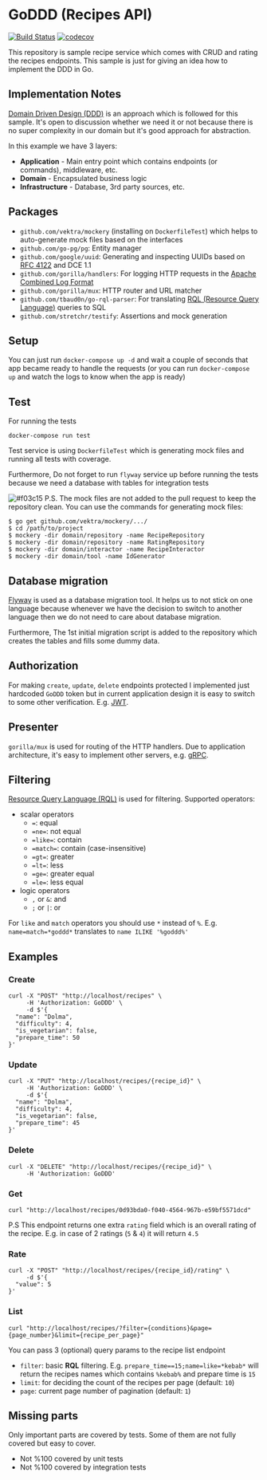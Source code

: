 # GoDDD (Recipes API)
[![Build Status](https://travis-ci.org/SananGuliyev/goddd.svg?branch=master)](https://travis-ci.org/SananGuliyev/goddd)
[![codecov](https://codecov.io/gh/SananGuliyev/goddd/branch/master/graph/badge.svg)](https://codecov.io/gh/SananGuliyev/goddd)

This repository is sample recipe service which comes with CRUD and rating the recipes endpoints. This sample is just for giving an idea how to implement the DDD in Go.

## Implementation Notes
[Domain Driven Design (DDD)](https://en.wikipedia.org/wiki/Domain-driven_design) is an approach which is followed for this sample. It's open to discussion whether we need it or not because there is no super complexity in our domain but it's good approach for abstraction. 

In this example we have 3 layers:
* **Application** - Main entry point which contains endpoints (or commands), middleware, etc.
* **Domain** - Encapsulated business logic
* **Infrastructure** - Database, 3rd party sources, etc.

## Packages

* `github.com/vektra/mockery` (installing on `DockerfileTest`) which helps to auto-generate mock files based on the interfaces
* `github.com/go-pg/pg`: Entity manager
* `github.com/google/uuid`: Generating and inspecting UUIDs based on [RFC 4122](http://tools.ietf.org/html/rfc4122) and DCE 1.1
* `github.com/gorilla/handlers`: For logging HTTP requests in the [Apache Combined Log Format](http://httpd.apache.org/docs/2.2/logs.html#combined)
* `github.com/gorilla/mux`: HTTP router and URL matcher 
* `github.com/tbaud0n/go-rql-parser`: For translating [RQL (Resource Query Language)](https://dundalek.com/rql/draft-zyp-rql-00.html) queries to SQL 
* `github.com/stretchr/testify`: Assertions and mock generation

## Setup
You can just run `docker-compose up -d` and wait a couple of seconds that app became ready to handle the requests (or you can run `docker-compose up` and watch the logs to know when the app is ready)

## Test
For running the tests
```
docker-compose run test
```
Test service is using `DockerfileTest` which is generating mock files and running all tests with coverage. 

Furthermore, Do not forget to run `flyway` service up before running the tests because we need a database with tables for integration tests

![#f03c15](https://placehold.it/15/f03c15/000000?text=+) P.S. The mock files are not added to the pull request to keep the repository clean. You can use the commands for generating mock files:
```
$ go get github.com/vektra/mockery/.../
$ cd /path/to/project
$ mockery -dir domain/repository -name RecipeRepository
$ mockery -dir domain/repository -name RatingRepository
$ mockery -dir domain/interactor -name RecipeInteractor
$ mockery -dir domain/tool -name IdGenerator
```

## Database migration
[Flyway](https://flywaydb.org) is used as a database migration tool. It helps us to not stick on one language because whenever we have the decision to switch to another language then we do not need to care about database migration.

Furthermore, The 1st initial migration script is added to the repository which creates the tables and fills some dummy data.

## Authorization
For making `create`, `update`, `delete` endpoints protected I implemented just hardcoded `GoDDD` token but in current application design it is easy to switch to some other verification. E.g. [JWT](https://jwt.io/).

## Presenter
`gorilla/mux` is used for routing of the HTTP handlers. Due to application architecture, it's easy to implement other servers, e.g. [gRPC](https://grpc.io/).

## Filtering
[Resource Query Language (RQL)](https://dundalek.com/rql/draft-zyp-rql-00.html) is used for filtering. Supported operators:
* scalar operators
    * `=`: equal
    * `=ne=`: not equal
    * `=like=`: contain
    * `=match=`: contain (case-insensitive)
    * `=gt=`: greater
    * `=lt=`: less
    * `=ge=`: greater equal
    * `=le=`: less equal
* logic operators
    * `,` or `&`: and
    * `;` or `|`: or 
    
For `like` and `match` operators you should use `*` instead of `%`. E.g. `name=match=*goddd*` translates to `name ILIKE '%goddd%'`

## Examples

### Create
```
curl -X "POST" "http://localhost/recipes" \
     -H 'Authorization: GoDDD' \
     -d $'{
  "name": "Dolma",
  "difficulty": 4,
  "is_vegetarian": false,
  "prepare_time": 50
}'
```

### Update 
```
curl -X "PUT" "http://localhost/recipes/{recipe_id}" \
     -H 'Authorization: GoDDD' \
     -d $'{
  "name": "Dolma",
  "difficulty": 4,
  "is_vegetarian": false,
  "prepare_time": 45
}'
```

### Delete
```
curl -X "DELETE" "http://localhost/recipes/{recipe_id}" \
     -H 'Authorization: GoDDD'
```

### Get
```
curl "http://localhost/recipes/0d93bda0-f040-4564-967b-e59bf5571dcd"
```
P.S This endpoint returns one extra `rating` field which is an overall rating of the recipe. E.g. in case of 2 ratings (`5` & `4`) it will return `4.5`

### Rate
```
curl -X "POST" "http://localhost/recipes/{recipe_id}/rating" \
     -d $'{
  "value": 5
}'
```

### List
```
curl "http://localhost/recipes/?filter={conditions}&page={page_number}&limit={recipe_per_page}"
```

You can pass 3 (optional) query params to the recipe list endpoint
* `filter`: basic **RQL** filtering. E.g. `prepare_time==15;name=like=*kebab*` will return the recipes names which contains `%kebab%` and prepare time is `15`
* `limit`: for deciding the count of the recipes per page (default: `10`)
* `page`: current page number of pagination (default: `1`)

## Missing parts
Only important parts are covered by tests. Some of them are not fully covered but easy to cover.

* Not %100 covered by unit tests
* Not %100 covered by integration tests
